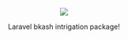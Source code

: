 <p align="center"><a href="https://github.com/ConcaveIT/bkash-laravel-package" target="_blank"><img src="https://www.bkash.com/sites/all/themes/bkash/logo.png?87980"></a></p>
<p align="center">
    Laravel bkash intrigation package!
</p>